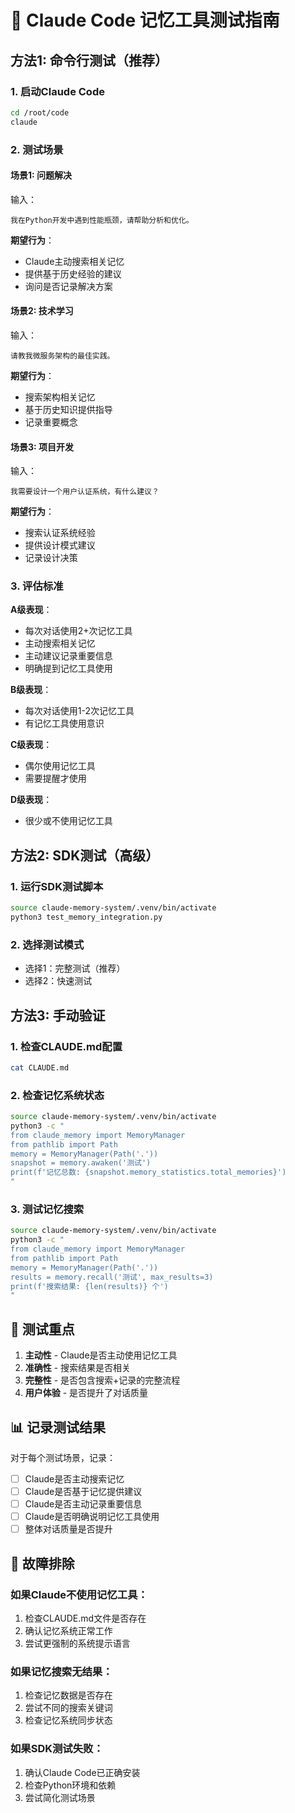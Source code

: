 # 🧪 Claude Code 记忆工具测试指南

## 方法1: 命令行测试（推荐）

### 1. 启动Claude Code
```bash
cd /root/code
claude
```

### 2. 测试场景

#### 场景1: 问题解决
输入：
```
我在Python开发中遇到性能瓶颈，请帮助分析和优化。
```

**期望行为**：
- Claude主动搜索相关记忆
- 提供基于历史经验的建议
- 询问是否记录解决方案

#### 场景2: 技术学习
输入：
```
请教我微服务架构的最佳实践。
```

**期望行为**：
- 搜索架构相关记忆
- 基于历史知识提供指导
- 记录重要概念

#### 场景3: 项目开发
输入：
```
我需要设计一个用户认证系统，有什么建议？
```

**期望行为**：
- 搜索认证系统经验
- 提供设计模式建议
- 记录设计决策

### 3. 评估标准

**A级表现**：
- 每次对话使用2+次记忆工具
- 主动搜索相关记忆
- 主动建议记录重要信息
- 明确提到记忆工具使用

**B级表现**：
- 每次对话使用1-2次记忆工具
- 有记忆工具使用意识

**C级表现**：
- 偶尔使用记忆工具
- 需要提醒才使用

**D级表现**：
- 很少或不使用记忆工具

## 方法2: SDK测试（高级）

### 1. 运行SDK测试脚本
```bash
source claude-memory-system/.venv/bin/activate
python3 test_memory_integration.py
```

### 2. 选择测试模式
- 选择1：完整测试（推荐）
- 选择2：快速测试

## 方法3: 手动验证

### 1. 检查CLAUDE.md配置
```bash
cat CLAUDE.md
```

### 2. 检查记忆系统状态
```bash
source claude-memory-system/.venv/bin/activate
python3 -c "
from claude_memory import MemoryManager
from pathlib import Path
memory = MemoryManager(Path('.'))
snapshot = memory.awaken('测试')
print(f'记忆总数: {snapshot.memory_statistics.total_memories}')
"
```

### 3. 测试记忆搜索
```bash
source claude-memory-system/.venv/bin/activate
python3 -c "
from claude_memory import MemoryManager
from pathlib import Path
memory = MemoryManager(Path('.'))
results = memory.recall('测试', max_results=3)
print(f'搜索结果: {len(results)} 个')
"
```

## 🎯 测试重点

1. **主动性** - Claude是否主动使用记忆工具
2. **准确性** - 搜索结果是否相关
3. **完整性** - 是否包含搜索+记录的完整流程
4. **用户体验** - 是否提升了对话质量

## 📊 记录测试结果

对于每个测试场景，记录：
- [ ] Claude是否主动搜索记忆
- [ ] Claude是否基于记忆提供建议
- [ ] Claude是否主动记录重要信息
- [ ] Claude是否明确说明记忆工具使用
- [ ] 整体对话质量是否提升

## 🔧 故障排除

### 如果Claude不使用记忆工具：
1. 检查CLAUDE.md文件是否存在
2. 确认记忆系统正常工作
3. 尝试更强制的系统提示语言

### 如果记忆搜索无结果：
1. 检查记忆数据是否存在
2. 尝试不同的搜索关键词
3. 检查记忆系统同步状态

### 如果SDK测试失败：
1. 确认Claude Code已正确安装
2. 检查Python环境和依赖
3. 尝试简化测试场景